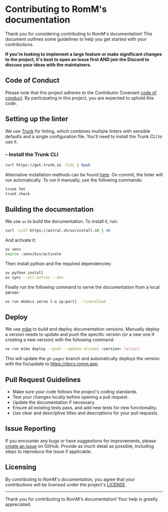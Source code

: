 # Contributing to RomM's documentation

Thank you for considering contributing to RomM's documentation! This document outlines some guidelines to help you get started with your contributions.

**If you're looking to implement a large feature or make significant changes to the project, it's best to open an issue first AND join the Discord to discuss your ideas with the maintainers.**

## Code of Conduct

Please note that this project adheres to the Contributor Covenant [code of conduct](CODE_OF_CONDUCT.md). By participating in this project, you are expected to uphold this code.

## Setting up the linter

We use [Trunk](https://trunk.io) for linting, which combines multiple linters with sensible defaults and a single configuration file. You'll need to install the Trunk CLI to use it.

### - Install the Trunk CLI

```sh
curl https://get.trunk.io -fsSL | bash
```

Alternative installation methods can be found [here](https://docs.trunk.io/check/usage#install-the-cli). On commit, the linter will run automatically. To run it manually, use the following commands:

```sh
trunk fmt
trunk check
```

## Building the documentation

We use `uv` to build the documentation. To install it, run:

```sh
curl -LsSf https://astral.sh/uv/install.sh | sh
```

And activate it:

```sh
uv venv
source .venv/bin/activate
```

Then install python and the required dependencies:

```sh
uv python install
uv sync --all-extras --dev
```

Finally run the following command to serve the documentation from a local server:

```sh
uv run mkdocs serve [-a ip:port] --livereload
```

## Deploy

We use [mike](https://github.com/jimporter/mike) to build and deploy documentation versions. Manually deploy a version needs to update and push the specific version (or a new one if creating a new version) with the following command:

```sh
uv run mike deploy --push --update-aliases <version> [alias]
```

This will update the `gh-pages` branch and automatically deploys the version with the fix/update to <https://docs.romm.app>.

## Pull Request Guidelines

- Make sure your code follows the project's coding standards.
- Test your changes locally before opening a pull request.
- Update the documentation if necessary.
- Ensure all existing tests pass, and add new tests for new functionality.
- Use clear and descriptive titles and descriptions for your pull requests.

## Issue Reporting

If you encounter any bugs or have suggestions for improvements, please [create an issue](https://github.com/rommapp/docs/issues) on GitHub. Provide as much detail as possible, including steps to reproduce the issue if applicable.

## Licensing

By contributing to RomM's documentation, you agree that your contributions will be licensed under the project's [LICENSE](LICENSE).

---

Thank you for contributing to RomM's documentation! Your help is greatly appreciated.